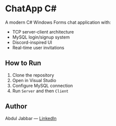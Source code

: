 # ChatApp C#

A modern C# Windows Forms chat application with:
- TCP server-client architecture
- MySQL login/signup system
- Discord-inspired UI
- Real-time user invitations

## How to Run
1. Clone the repository
2. Open in Visual Studio
3. Configure MySQL connection
4. Run `Server` and then `Client`

## Author
Abdul Jabbar — [LinkedIn](https://www.linkedin.com/in/abdul-jabbar-52b75631b/)
